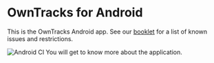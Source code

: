OwnTracks for Android
=======

This is the OwnTracks Android app. 
See our [booklet](http://owntracks.org/booklet/features/android/) for a list of known issues and restrictions. 

![Android CI](https://github.com/owntracks/android/workflows/Android%20CI/badge.svg)
You will get to know more about the application.

